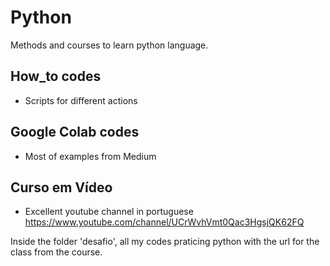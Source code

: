 # Python

Methods and courses to learn python language.
 
## How_to codes
 * Scripts for different actions
 
## Google Colab codes
 * Most of examples from Medium

## Curso em Vídeo
  * Excellent youtube channel in portuguese
  https://www.youtube.com/channel/UCrWvhVmt0Qac3HgsjQK62FQ
  
 Inside the folder 'desafio',  all my codes praticing python with the url for the class from the course.
